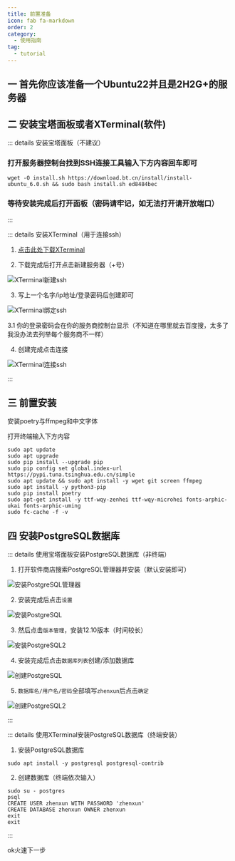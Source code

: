```yaml
---
title: 前置准备
icon: fab fa-markdown
order: 2
category:
  - 使用指南
tag:
  - tutorial
---
```


## 一 首先你应该准备一个Ubuntu22并且是2H2G+的服务器

## 二 安装宝塔面板或者XTerminal(软件)

::: details 安装宝塔面板（不建议）

### 打开服务器控制台找到SSH连接工具输入下方内容回车即可

```
wget -O install.sh https://download.bt.cn/install/install-ubuntu_6.0.sh && sudo bash install.sh ed8484bec
```

### 等待安装完成后打开面板（密码请牢记，如无法打开请开放端口）

:::

::: details 安装XTerminal（用于连接ssh）

1. [点击此处下载XTerminal](https://www.xterminal.cn)

2. 下载完成后打开点击新建服务器（+号）

![XTerminal新建ssh](../img/XTerminal新建ssh.png)

3. 写上一个名字/ip地址/登录密码后创建即可

![XTerminal绑定ssh](../img/XTerminal绑定ssh.png)

3.1 你的登录密码会在你的服务商控制台显示（不知道在哪里就去百度搜，太多了我没办法去列举每个服务商不一样）

4. 创建完成点击连接

![XTerminal连接ssh](../img/XTerminal连接ssh.png)

:::

## 三 前置安装

安装poetry与ffmpeg和中文字体

打开终端输入下方内容

```
sudo apt update
sudo apt upgrade
sudo pip install --upgrade pip
sudo pip config set global.index-url https://pypi.tuna.tsinghua.edu.cn/simple
sudo apt update && sudo apt install -y wget git screen ffmpeg
sudo apt install -y python3-pip
sudo pip install poetry
sudo apt-get install -y ttf-wqy-zenhei ttf-wqy-microhei fonts-arphic-ukai fonts-arphic-uming
sudo fc-cache -f -v
```

## 四 安装PostgreSQL数据库

::: details 使用宝塔面板安装PostgreSQL数据库（非终端）

1. 打开软件商店搜索PostgreSQL管理器并安装（默认安装即可）

![安装PostgreSQL管理器](../img/安装PostgreSQL管理器.png)

2. 安装完成后点击`设置`

![安装PostgreSQL](../img/安装PostgreSQL.png)

3. 然后点击`版本管理`，安装12.10版本（时间较长）


![安装PostgreSQL2](../img/安装PostgreSQL2.png)

4. 安装完成后点击`数据库列表`创建/添加数据库

![创建PostgreSQL](../img/创建PostgreSQL.png)

5. `数据库名/用户名/密码`全部填写`zhenxun`后点击`确定`

![创建PostgreSQL2](../img/创建PostgreSQL2.png)

:::

::: details 使用XTerminal安装PostgreSQL数据库（终端安装）

1. 安装PostgreSQL数据库

```
sudo apt install -y postgresql postgresql-contrib

```

2. 创建数据库（终端依次输入）

```
sudo su - postgres
psql
CREATE USER zhenxun WITH PASSWORD 'zhenxun'
CREATE DATABASE zhenxun OWNER zhenxun
exit
exit
```

:::

ok火速下一步
